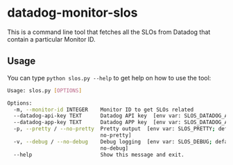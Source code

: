 # datadog-monitor-slos

This is a command line tool that fetches all the SLOs from Datadog that contain a particular Monitor ID.

## Usage

You can type `python slos.py --help` to get help on how to use the tool:

```bash
Usage: slos.py [OPTIONS]

Options:
  -m, --monitor-id INTEGER    Monitor ID to get SLOs related
  --datadog-api-key TEXT      Datadog API key  [env var: SLOS_DATADOG_API_KEY]
  --datadog-app-key TEXT      Datadog APP key  [env var: SLOS_DATADOG_APP_KEY]
  -p, --pretty / --no-pretty  Pretty output  [env var: SLOS_PRETTY; default:
                              no-pretty]
  -v, --debug / --no-debug    Debug logging  [env var: SLOS_DEBUG; default:
                              no-debug]
  --help                      Show this message and exit.
```
